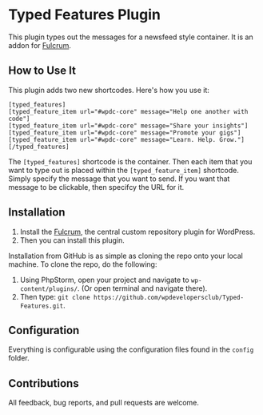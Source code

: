 # Typed Features Plugin

This plugin types out the messages for a newsfeed style container.  It is an addon for [Fulcrum](https://github.com/hellofromtonya/Fulcrum).
	 	
## How to Use It

This plugin adds two new shortcodes.  Here's how you use it:

```
[typed_features]
[typed_feature_item url="#wpdc-core" message="Help one another with code"]
[typed_feature_item url="#wpdc-core" message="Share your insights"]
[typed_feature_item url="#wpdc-core" message="Promote your gigs"]
[typed_feature_item url="#wpdc-core" message="Learn. Help. Grow."]
[/typed_features]
```

The `[typed_features]` shortcode is the container.  Then each item that you want to type out is placed within the `[typed_feature_item]` shortcode.  Simply specify the message that you want to send.  If you want that message to be clickable, then specifcy the URL for it.

## Installation

1. Install the [Fulcrum](https://github.com/hellofromtonya/Fulcrum), the central custom repository plugin for WordPress.
2. Then you can install this plugin.

Installation from GitHub is as simple as cloning the repo onto your local machine.  To clone the repo, do the following:

1. Using PhpStorm, open your project and navigate to `wp-content/plugins/`. (Or open terminal and navigate there).
2. Then type: `git clone https://github.com/wpdevelopersclub/Typed-Features.git`.

## Configuration
Everything is configurable using the configuration files found in the `config` folder.

## Contributions

All feedback, bug reports, and pull requests are welcome.